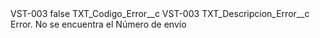 <?xml version="1.0" encoding="UTF-8"?>
<CustomMetadata xmlns="http://soap.sforce.com/2006/04/metadata" xmlns:xsi="http://www.w3.org/2001/XMLSchema-instance" xmlns:xsd="http://www.w3.org/2001/XMLSchema">
    <label>VST-003</label>
    <protected>false</protected>
    <values>
        <field>TXT_Codigo_Error__c</field>
        <value xsi:type="xsd:string">VST-003</value>
    </values>
    <values>
        <field>TXT_Descripcion_Error__c</field>
        <value xsi:type="xsd:string">Error. No se encuentra el Número de envío</value>
    </values>
</CustomMetadata>
